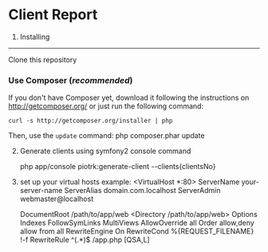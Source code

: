 Client Report
========================


1) Installing
----------------------------------

Clone this repository

### Use Composer (*recommended*)

If you don't have Composer yet, download it following the instructions on
http://getcomposer.org/ or just run the following command:

    curl -s http://getcomposer.org/installer | php

Then, use the `update` command:
    php composer.phar update

2) Generate clients using symfony2 console command

    php app/console piotrk:generate-client --clients{clientsNo}
    
3) set up your virtual hosts
    example:
    <VirtualHost *:80>
    ServerName your-server-name
    ServerAlias domain.com.localhost
    ServerAdmin webmaster@localhost

    DocumentRoot /path/to/app/web
        <Directory /path/to/app/web>
            Options Indexes FollowSymLinks MultiViews
            AllowOverride all
            Order allow,deny
            allow from all
            <IfModule mod_rewrite.c>
                RewriteEngine On
                RewriteCond %{REQUEST_FILENAME} !-f
                RewriteRule ^(.*)$ /app.php [QSA,L]
            </IfModule>
        </Directory>
    </VirtualHost>
